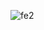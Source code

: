 ![fe2](https://user-images.githubusercontent.com/87891679/187379502-daeef1b5-0990-4002-baa2-a271657e1dd7.png)

